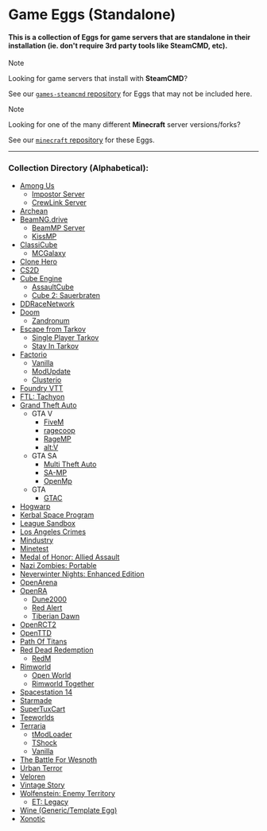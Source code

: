 # Game Eggs (Standalone)

#### This is a collection of Eggs for game servers that are standalone in their installation (ie. don't require 3rd party tools like SteamCMD, etc).

> [!NOTE]
>
> Looking for game servers that install with **SteamCMD**?
>
> See our [`games-steamcmd` repository](https://github.com/pelican-eggs/games-steamcmd) for Eggs that may not be included here.

> [!NOTE]
>
> Looking for one of the many different **Minecraft** server versions/forks?
>
> See our [`minecraft` repository](https://github.com/pelican-eggs/minecraft) for these Eggs.

---

### Collection Directory (Alphabetical):

* [Among Us](among_us)
  * [Impostor Server](among_us/impostor_server)
  * [CrewLink Server](among_us/crewlink_server)
* [Archean](archean)
* [BeamNG.drive](beamng)
  * [BeamMP Server](beamng/beammp)
  * [KissMP](beamng/kissmp)
* [ClassiCube](classicube)
  * [MCGalaxy](classicube/mcgalaxy)
* [Clone Hero](clone_hero)
* [CS2D](cs2d)
* [Cube Engine](cubeengine)
  * [AssaultCube](cubeengine/assaultcube)
  * [Cube 2: Sauerbraten](cubeengine/cube2)
* [DDRaceNetwork](ddracenetwork)
* [Doom](doom)
  * [Zandronum](doom/zandronum)
* [Escape from Tarkov](eft)
  * [Single Player Tarkov](/eft/spt)
  * [Stay In Tarkov](eft/sit)
* [Factorio](factorio)
  * [Vanilla](factorio/factorio)
  * [ModUpdate](factorio/factorio-modupdate)
  * [Clusterio](factorio/clusterio)
* [Foundry VTT](foundry_vtt)
* [FTL: Tachyon](ftl_tachyon)
* [Grand Theft Auto](gta)
  * GTA V
    * [FiveM](gta/fivem)
    * [ragecoop](gta/ragecoop)
    * [RageMP](gta/ragemp)
    * [alt:V](gta/altv)
  * GTA SA
    * [Multi Theft Auto](gta/mtasa)
    * [SA-MP](gta/samp)
    * [OpenMp](gta/openmp)
  * GTA
    * [GTAC](gta/gtac)
* [Hogwarp](hogwarp)
* [Kerbal Space Program](ksp)
* [League Sandbox](leaguesandbox)
* [Los Angeles Crimes](losangelescrimes)
* [Mindustry](mindustry)
* [Minetest](minetest)
* [Medal of Honor: Allied Assault](mohaa)
* [Nazi Zombies: Portable](nazi_zombies_portable)
* [Neverwinter Nights: Enhanced Edition](neverwinter_nights_ee)
* [OpenArena](openarena)
* [OpenRA](openra)
  * [Dune2000](openra/openra_dune2000)
  * [Red Alert](openra/openra_red_alert)
  * [Tiberian Dawn](openra/openra_tiberian_dawn)
* [OpenRCT2](openrct2)
* [OpenTTD](openttd)
* [Path Of Titans](path_of_titans)
* [Red Dead Redemption](rdr)
  * [RedM](rdr/redm)
* [Rimworld](rimworld)
  * [Open World](rimworld/open_world)
  * [Rimworld Together](rimworld/together)
* [Spacestation 14](spacestation_14)
* [Starmade](starmade)
* [SuperTuxCart](supertuxkart)
* [Teeworlds](teeworlds)
* [Terraria](terraria)
  * [tModLoader](terraria/tmodloader)
  * [TShock](terraria/tshock)
  * [Vanilla](terraria/vanilla)
* [The Battle For Wesnoth](thebattleforwesnoth)
* [Urban Terror](urbanterror)
* [Veloren](veloren)
* [Vintage Story](vintage_story)
* [Wolfenstein: Enemy Territory](wolfenstein_enemy_territory)
  * [ET: Legacy](wolfenstein_enemy_territory/etlegacy)
* [Wine (Generic/Template Egg)](wine/generic)
* [Xonotic](xonotic)
